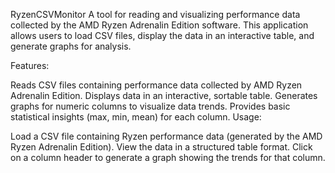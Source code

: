 RyzenCSVMonitor
A tool for reading and visualizing performance data collected by the AMD Ryzen Adrenalin Edition software. This application allows users to load CSV files, display the data in an interactive table, and generate graphs for analysis.

Features:

Reads CSV files containing performance data collected by AMD Ryzen Adrenalin Edition.
Displays data in an interactive, sortable table.
Generates graphs for numeric columns to visualize data trends.
Provides basic statistical insights (max, min, mean) for each column.
Usage:

Load a CSV file containing Ryzen performance data (generated by the AMD Ryzen Adrenalin Edition).
View the data in a structured table format.
Click on a column header to generate a graph showing the trends for that column.
